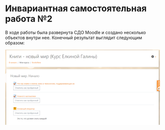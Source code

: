 # Инвариантная самостоятельная работа №2

В ходе работы была развернута СДО Moodle и создано несколько объектов внутри нее. Конечный результат выглядит следующим образом:

![preview](/lr/lr3-preview.png)
